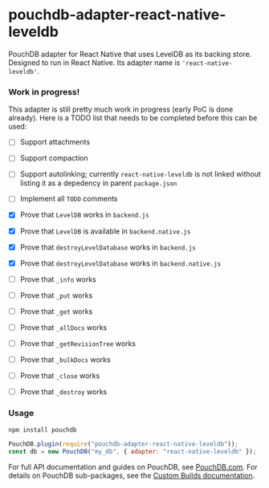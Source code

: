 pouchdb-adapter-react-native-leveldb
======

PouchDB adapter for React Native that uses LevelDB as its backing store. Designed to run in React Native. Its adapter name is `'react-native-leveldb'`.


### Work in progress!

This adapter is still pretty much work in progress (early PoC is done already). Here is a TODO list that needs to be completed before this can be used:

- [ ] Support attachments
- [ ] Support compaction
- [ ] Support autolinking; currently `react-native-leveldb` is not linked without listing it as a depedency in parent `package.json`
- [ ] Implement all `TODO` comments
- [x] Prove that `LevelDB` works in `backend.js`
- [x] Prove that `LevelDB` is available in `backend.native.js`
- [x] Prove that `destroyLevelDatabase` works in `backend.js`
- [x] Prove that `destroyLevelDatabase` works in `backend.native.js`
- [ ] Prove that `_info` works
- [ ] Prove that `_put` works
- [ ] Prove that `_get` works
- [ ] Prove that `_allDocs` works
- [ ] Prove that `_getRevisionTree` works
- [ ] Prove that `_bulkDocs` works
- [ ] Prove that `_close` works
- [ ] Prove that `_destroy` works


### Usage

```bash
npm install pouchdb
```

```js
PouchDB.plugin(require("pouchdb-adapter-react-native-leveldb"));
const db = new PouchDB("my_db", { adapter: "react-native-leveldb" });
```

For full API documentation and guides on PouchDB, see [PouchDB.com](http://pouchdb.com/). For details on PouchDB sub-packages, see the [Custom Builds documentation](http://pouchdb.com/custom.html).
